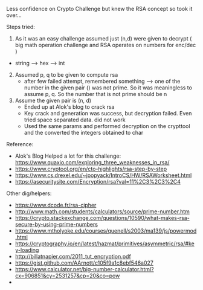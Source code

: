 Less confidence on Crypto Challenge but knew the RSA concept so took it over...

Steps tried:
1) As it was an easy challenge assumed just (n,d) were given to decrypt ( big math operation challenge and RSA operates on numbers for enc/dec )
  - string --> hex --> int
2) Assumed p, q to be given to compute rsa 
   - after few failed attempt, remembered something --> one of the number in the given pair () was not prime. So it was meaningless to assume p, q. So the number that is not prime should be n
3) Assume the given pair is (n, d)
   - Ended up at Alok's blog to crack rsa
   - Key crack and generation was success, but decryption failed. Even tried space separated data. did not work
   - Used the same params and performed decryption on the crypttool and the converted the integers obtained to char


Reference:
* Alok's Blog Helped a lot for this challenge: https://www.quaxio.com/exploring_three_weaknesses_in_rsa/
* https://www.cryptool.org/en/cto-highlights/rsa-step-by-step
* https://www.cs.drexel.edu/~jpopyack/IntroCS/HW/RSAWorksheet.html
* https://asecuritysite.com/Encryption/rsa?val=11%2C3%2C3%2C4

Other dig/helpers:
* https://www.dcode.fr/rsa-cipher
* http://www.math.com/students/calculators/source/prime-number.htm
* https://crypto.stackexchange.com/questions/10590/what-makes-rsa-secure-by-using-prime-numbers
* https://www.mtholyoke.edu/courses/quenell/s2003/ma139/js/powermod.html
* https://cryptography.io/en/latest/hazmat/primitives/asymmetric/rsa/#key-loading
* http://billatnapier.com/2011_tut_encryption.pdf
* https://gist.github.com/AArnott/c105f9a1c8ebf546a027
* https://www.calculator.net/big-number-calculator.html?cx=906851&cy=2531257&cp=20&co=pow
* 
